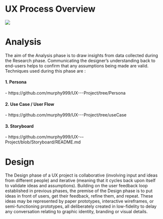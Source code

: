 # UX Process Overview

<img src='https://uxmastery.com/wp-content/uploads/2013/02/ux-process-diagram-cropped-620x360.png'>

# Analysis
The aim of the Analysis phase is to draw insights from data collected during the Research phase. Communicating the designer’s understanding back to end-users helps to confirm that any assumptions being made are valid. Techniques used during this phase are : 

<h4>1. Persona</h4> - https://github.com/murphy999/UX---Project/tree/Persona

<h4>2. Use Case / User Flow</h4> - https://github.com/murphy999/UX---Project/tree/useCase

<h4>3. Storyboard</h4> - https://github.com/murphy999/UX---Project/blob/Storyboard/README.md

# Design
The Design phase of a UX project is collaborative (involving input and ideas from different people) and iterative (meaning that it cycles back upon itself to validate ideas and assumptions). Building on the user feedback loop established in previous phases, the premise of the Design phase is to put ideas in front of users, get their feedback, refine them, and repeat. These ideas may be represented by paper prototypes, interactive wireframes, or semi-functioning prototypes, all deliberately created in low-fidelity to delay any conversation relating to graphic identity, branding or visual details.
